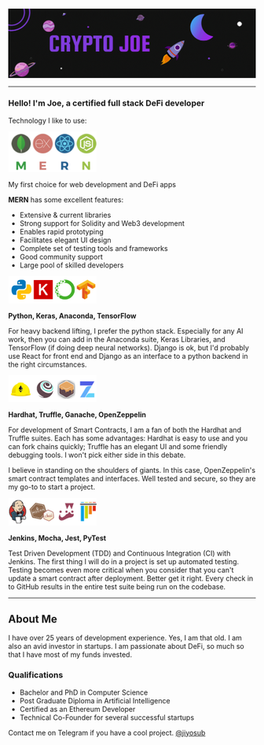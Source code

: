 ![](images/Banner.gif)

---
<div align=left>

### Hello! I'm Joe, a certified full stack DeFi developer

Technology I like to use:

<img src="images/mern.png" alt="mern" width="180"/>

My first choice for web development and DeFi apps

**MERN** has some excellent features:

- Extensive & current libraries
- Strong support for Solidity and Web3 development
- Enables rapid prototyping
- Facilitates elegant UI design
- Complete set of testing tools and frameworks
- Good community support
- Large pool of skilled developers

<img src="images/pkat.png" alt="mern" width="180"/>

**Python, Keras, Anaconda, TensorFlow**

For heavy backend lifting, I prefer the python stack.  Especially for any AI work, then you can add in the Anaconda suite, Keras Libraries, and TensorFlow (if doing deep neural networks).  Django is ok, but I'd probably use React for front end and Django as an interface to a python backend in the right circumstances.

<img src="images/htgoz.png" alt="mern" width="180"/>

**Hardhat, Truffle, Ganache, OpenZeppelin**

For development of Smart Contracts, I am a fan of both the Hardhat and Truffle suites.  Each has some advantages: Hardhat is easy to use and you can fork chains quickly; Truffle has an elegant UI and some friendly debugging tools.  I won't pick either side in this debate.

I believe in standing on the shoulders of giants.  In this case, OpenZeppelin's smart contract templates and interfaces.  Well tested and secure, so they are my go-to to start a project.

<img src="images/jmjp.png" alt="mern" width="180"/>

**Jenkins, Mocha, Jest, PyTest**

Test Driven Development (TDD) and Continuous Integration (CI) with Jenkins.  The first thing I will do in a project is set up automated testing.  Testing becomes even more critical when you consider that you can't update a smart contract after deployment.  Better get it right.  Every check in to GitHub results in the entire test suite being run on the codebase.  

</div>

---

## About Me

I have over 25 years of development experience.  Yes, I am that old.  I am also an avid investor in startups.  I am passionate about DeFi, so much so that I have most of my funds invested.

### Qualifications

- Bachelor and PhD in Computer Science
- Post Graduate Diploma in Artificial Intelligence
- Certified as an Ethereum Developer
- Technical Co-Founder for several successful startups

Contact me on Telegram if you have a cool project.  [@jiyosub](https://t.me/jiyosub)
